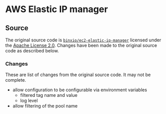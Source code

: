 # AWS Elastic IP manager

## Source

The original source code is [`binxio/ec2-elastic-ip-manager`](https://github.com/binxio/ec2-elastic-ip-manager)
licensed under the [Apache License 2.0](https://github.com/binxio/ec2-elastic-ip-manager/blob/master/LICENSE).
Changes have been made to the original source code as described below.

### Changes

These are list of changes from the original source code. It may not be complete.

- allow configuration to be configurable via environment variables
  - filtered tag name and value
  - log level
- allow filtering of the pool name
